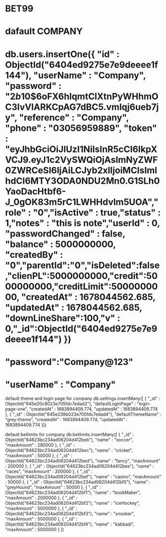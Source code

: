 # BET99

# dafault COMPANY

# db.users.insertOne({ "id" : ObjectId("6404ed9275e7e9deeee1f144"), "userName" : "Company", "password" : "$2b$10$6oFX6hlqmtClXtnPyWHhmOC3lvVlARKCpAG7dBC5.vmlqj6ueb7jy", "reference" : "Company", "phone" : "03056959889", "token" : "eyJhbGciOiJIUzI1NiIsInR5cCI6IkpXVCJ9.eyJ1c2VySWQiOjAsImNyZWF0ZWRCeSI6IjAiLCJyb2xlIjoiMCIsImlhdCI6MTY3ODA0NDU2Mn0.G1SLh0YaoDacHtbf6-J_0gOK83m5rC1LWHHdvlm5UOA","role" : "0","isActive" : true,"status" : 1,"notes" : "this is note","userId" : 0, "passwordChanged" : false, "balance" : 5000000000, "createdBy" : "0","parentId":"0","isDeleted":false,"clienPL":5000000000,"credit":5000000000,"creditLimit":5000000000, "createdAt" : 1678044562.685, "updatedAt" : 1678044562.685, "downLineShare":100,"v" : 0,"\_id":ObjectId("6404ed9275e7e9deeee1f144") })

# "password":"Company@123"

# "userName" : "Company"

default theme and login page for company
db.settings.insertMany([
{
"_id" : ObjectId("645e20c8023e705fdc7edad2"),
"defaultLoginPage" : "login-page-one",
"createdAt" : 1683894409.774,
"updatedAt" : 1683894409.774
},
{
"_id" : ObjectId("645e239b023e705fdc7edad4"),
"defaultThemeName" : "grey-theme",
"createdAt" : 1683894409.774,
"updatedAt" : 1683894409.774
}])

default betlimits for company
db.betlimits.insertMany([
{
"_id" : ObjectId("64623bc234ad06204d412beb"),
"name" : "soccer",
"maxAmount" : 280000
},
{
"_id" : ObjectId("64623bc234ad06204d412bec"),
"name" : "cricket",
"maxAmount" : 50000
},
{
"_id" : ObjectId("64623bc234ad06204d412bed"),
"name" : "fancy",
"maxAmount" : 200000
},
{
"_id" : ObjectId("64623bc234ad06204d412bee"),
"name" : "races",
"maxAmount" : 200000
},
{
"_id" : ObjectId("64623bc234ad06204d412bef"),
"name" : "casino",
"maxAmount" : 50000
},
{
"_id" : ObjectId("64623bc234ad06204d412bf0"),
"name" : "greyHound",
"maxAmount" : 50000
},
{
"_id" : ObjectId("64623bc234ad06204d412bf1"),
"name" : "bookMaker",
"maxAmount" : 2000000
},
{
"_id" : ObjectId("64623bc234ad06204d412bf2"),
"name" : "iceHockey",
"maxAmount" : 5000000
},
{
"_id" : ObjectId("64623bc234ad06204d412bf3"),
"name" : "snooker",
"maxAmount" : 5000000
},
{
"_id" : ObjectId("64623bc234ad06204d412bf4"),
"name" : "kabbadi",
"maxAmount" : 5000000
}
])
